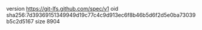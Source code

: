 version https://git-lfs.github.com/spec/v1
oid sha256:7d39369151349949d19c77c4c9d913ec6f8b46b5d6f2d5e0ba73039b5c2d5167
size 8904
